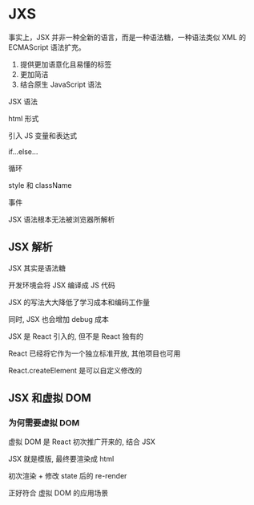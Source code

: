 # JXS

事实上，JSX 并非一种全新的语言，而是一种语法糖，一种语法类似 XML 的 ECMAScript 语法扩充。

1. 提供更加语意化且易懂的标签
2. 更加简洁
3. 结合原生 JavaScript 语法

JSX 语法

html 形式

引入 JS 变量和表达式

if...else...

循环

style 和 className

事件

JSX 语法根本无法被浏览器所解析

## JSX 解析

JSX 其实是语法糖

开发环境会将 JSX 编译成 JS 代码

JSX 的写法大大降低了学习成本和编码工作量

同时, JSX 也会增加 debug 成本

JSX 是 React 引入的, 但不是 React 独有的

React 已经将它作为一个独立标准开放, 其他项目也可用

React.createElement 是可以自定义修改的

## JSX 和虚拟 DOM

### 为何需要虚拟 DOM

虚拟 DOM 是 React 初次推广开来的, 结合 JSX

JSX 就是模版, 最终要渲染成 html

初次渲染 + 修改 state 后的 re-render

正好符合 虚拟 DOM 的应用场景
